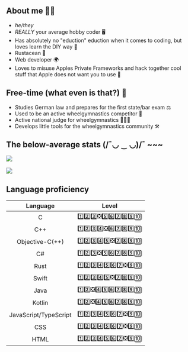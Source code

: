 ## About me 💁🏻

- *he/they*
- *REALLY* your average hobby coder 🖥️
- Has absolutely no "eduction" eduction when it comes to coding, but loves learn the DIY way 🔬
- Rustacean 🦀
- Web developer 🌍
- Loves to misuse Apples Private Frameworks and hack together cool stuff that Apple does not want you to use 🍏

## Free-time (what even is that?) 🤸

- Studies German law and prepares for the first state/bar exam ⚖️
- Used to be an active wheelgymnastics competitor 🤸
- Active national judge for wheelgymnastics 🧑🏻‍⚖️
- Develops little tools for the wheelgymnastics community ⚒️

## The below-average stats (/¯◡ ‿ ◡)/¯ ~~~

<div>
  <picture>
    <source
      srcset="https://github-readme-stats-theta-nine-78.vercel.app/api?username=philippremy&show_icons=true&theme=github_dark_dimmed"
      media="(prefers-color-scheme: dark)"
    />
    <source
      srcset="https://github-readme-stats-theta-nine-78.vercel.app/api?username=philippremy&show_icons=true&theme=default"
      media="(prefers-color-scheme: light), (prefers-color-scheme: no-preference)"
    />
    <img src="https://github-readme-stats-theta-nine-78.vercel.app/api?username=philippremy&show_icons=true&theme=default" />
  </picture>
</div>
<br/>
<div>
  </picture>
    <picture>
    <source
      srcset="https://github-readme-stats-theta-nine-78.vercel.app/api/top-langs/?username=philippremy&size_weight=0.5&count_weight=0.5&langs_count=5&theme=github_dark_dimmed"
      media="(prefers-color-scheme: dark)"
    />
    <source
      srcset="https://github-readme-stats-theta-nine-78.vercel.app/api/top-langs/?username=philippremy&size_weight=0.5&count_weight=0.5&langs_count=5&theme=default"
      media="(prefers-color-scheme: light), (prefers-color-scheme: no-preference)"
    />
    <img src="https://github-readme-stats-theta-nine-78.vercel.app/api/top-langs/?username=philippremy&size_weight=0.5&count_weight=0.5&langs_count=5&theme=default" />
  </picture>
</div>

## Language proficiency

| Language | Level |
| :------: | :---: |
|C|1️⃣2️⃣3️⃣❎5️⃣6️⃣7️⃣8️⃣9️⃣🔟|
|C++|1️⃣2️⃣3️⃣4️⃣❎6️⃣7️⃣8️⃣9️⃣🔟|
|Objective-C(++)|1️⃣2️⃣3️⃣4️⃣5️⃣❎7️⃣8️⃣9️⃣🔟|
|C#|1️⃣2️⃣3️⃣❎5️⃣6️⃣7️⃣8️⃣9️⃣🔟|
|Rust|1️⃣2️⃣3️⃣4️⃣5️⃣6️⃣7️⃣❎9️⃣🔟|
|Swift|1️⃣2️⃣3️⃣4️⃣5️⃣❎7️⃣8️⃣9️⃣🔟|
|Java|1️⃣2️⃣❎4️⃣5️⃣6️⃣7️⃣8️⃣9️⃣🔟|
|Kotlin|1️⃣2️⃣❎4️⃣5️⃣6️⃣7️⃣8️⃣9️⃣🔟|
|JavaScript/TypeScript|1️⃣2️⃣3️⃣4️⃣5️⃣6️⃣7️⃣❎9️⃣🔟|
|CSS|1️⃣2️⃣3️⃣4️⃣5️⃣6️⃣7️⃣❎9️⃣🔟|
|HTML|1️⃣2️⃣3️⃣4️⃣5️⃣6️⃣7️⃣❎9️⃣🔟|

